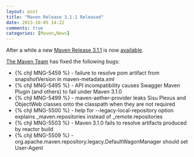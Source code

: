 ```yaml
---
layout: post
title: "Maven Release 3.1.1 Released"
date: 2013-10-05 14:22
comments: true
categories: [Maven,News]
---
```


After a while a new [Maven Release 3.1.1](http://maven.apache.org/docs/3.1.1/release-notes.html) is 
now [available](http://maven.apache.org/download.cgi).

[The Maven Team](http://maven.40175.n5.nabble.com/ANN-Maven-3-1-1-Release-td5772451.html) has fixed the following bugs:

 * {% chjl MNG-5459 %} - failure to resolve pom artifact from snapshotVersion in maven-metadata.xml
 * {% chjl MNG-5495 %} - API incompatibility causes Swagger Maven Plugin (and others) to fail under Maven 3.1.0
 * {% chjl MNG-5499 %} - maven-aether-provider leaks Sisu Plexus and ObjectWeb classes onto the classpath when they are not required
 * {% chjl MNG-5500 %} - help for --legacy-local-repository option explains \_maven.repositories instead of \_remote.repositories
 * {% chjl MNG-5503 %} - Maven 3.1.0 fails to resolve artifacts produced by reactor build
 * {% chjl MNG-5509 %} - org.apache.maven.repository.legacy.DefaultWagonManager should set User-Agent
